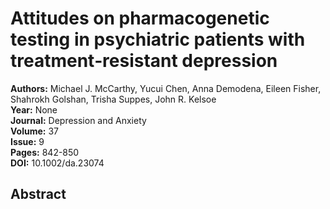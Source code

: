 # Attitudes on pharmacogenetic testing in psychiatric patients with treatment‐resistant depression

**Authors:** Michael J. McCarthy, Yucui Chen, Anna Demodena, Eileen Fisher, Shahrokh Golshan, Trisha Suppes, John R. Kelsoe  
**Year:** None  
**Journal:** Depression and Anxiety  
**Volume:** 37  
**Issue:** 9  
**Pages:** 842-850  
**DOI:** 10.1002/da.23074  

## Abstract


